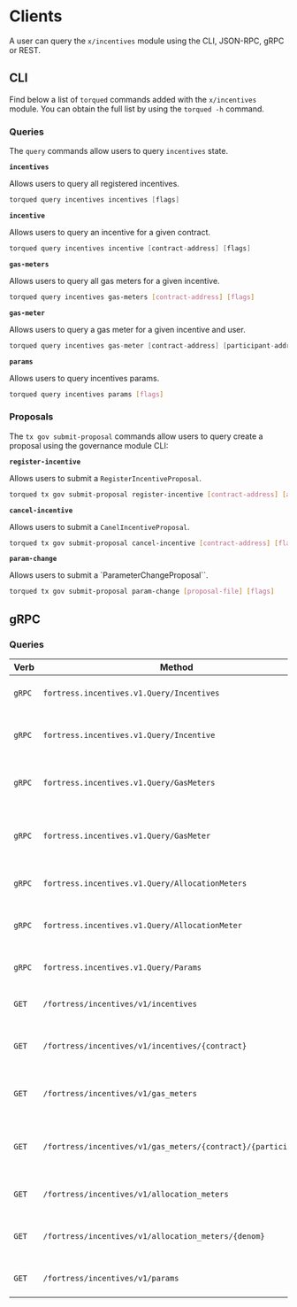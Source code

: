 <!--
order: 8
-->

# Clients

A user can query the `x/incentives` module using the CLI, JSON-RPC, gRPC or REST.

## CLI

Find below a list of `torqued` commands added with the `x/incentives` module. You can obtain the full list by using the `torqued -h` command.

### Queries

The `query` commands allow users to query `incentives` state.

**`incentives`**

Allows users to query all registered incentives.

```go
torqued query incentives incentives [flags]
```

**`incentive`**

Allows users to query an incentive for a given contract.

```go
torqued query incentives incentive [contract-address] [flags]
```

**`gas-meters`**

Allows users to query all gas meters for a given incentive.

```bash
torqued query incentives gas-meters [contract-address] [flags]
```

**`gas-meter`**

Allows users to query a gas meter for a given incentive and user.

```go
torqued query incentives gas-meter [contract-address] [participant-address] [flags]
```

**`params`**

Allows users to query incentives params.

```bash
torqued query incentives params [flags]
```

### Proposals

The `tx gov submit-proposal` commands allow users to query create a proposal using the governance module CLI:

**`register-incentive`**

Allows users to submit a `RegisterIncentiveProposal`.

```bash
torqued tx gov submit-proposal register-incentive [contract-address] [allocation] [epochs] [flags]
```

**`cancel-incentive`**

Allows users to submit a `CanelIncentiveProposal`.

```bash
torqued tx gov submit-proposal cancel-incentive [contract-address] [flags]
```

**`param-change`**

Allows users to submit a `ParameterChangeProposal``.

```bash
torqued tx gov submit-proposal param-change [proposal-file] [flags]
```

## gRPC

### Queries

| Verb   | Method                                                     | Description                                   |
| ------ | ---------------------------------------------------------- | --------------------------------------------- |
| `gRPC` | `fortress.incentives.v1.Query/Incentives`                     | Gets all registered incentives                |
| `gRPC` | `fortress.incentives.v1.Query/Incentive`                      | Gets incentive for a given contract           |
| `gRPC` | `fortress.incentives.v1.Query/GasMeters`                      | Gets gas meters for a given incentive         |
| `gRPC` | `fortress.incentives.v1.Query/GasMeter`                       | Gets gas meter for a given incentive and user |
| `gRPC` | `fortress.incentives.v1.Query/AllocationMeters`               | Gets all allocation meters                    |
| `gRPC` | `fortress.incentives.v1.Query/AllocationMeter`                | Gets allocation meter for a denom             |
| `gRPC` | `fortress.incentives.v1.Query/Params`                         | Gets incentives params                        |
| `GET`  | `/fortress/incentives/v1/incentives`                          | Gets all registered incentives                |
| `GET`  | `/fortress/incentives/v1/incentives/{contract}`               | Gets incentive for a given contract           |
| `GET`  | `/fortress/incentives/v1/gas_meters`                          | Gets gas meters for a given incentive         |
| `GET`  | `/fortress/incentives/v1/gas_meters/{contract}/{participant}` | Gets gas meter for a given incentive and user |
| `GET`  | `/fortress/incentives/v1/allocation_meters`                   | Gets all allocation meters                    |
| `GET`  | `/fortress/incentives/v1/allocation_meters/{denom}`           | Gets allocation meter for a denom             |
| `GET`  | `/fortress/incentives/v1/params`                              | Gets incentives params                        |
